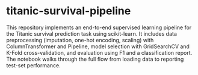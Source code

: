 # titanic-survival-pipeline
This repository implements an end-to-end supervised learning pipeline for the Titanic survival prediction task using scikit-learn. It includes data preprocessing (imputation, one-hot encoding, scaling) with ColumnTransformer and Pipeline, model selection with GridSearchCV and K-Fold cross-validation, and evaluation using F1 and a classification report. The notebook walks through the full flow from loading data to reporting test-set performance.
